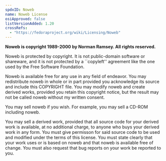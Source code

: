 ```yaml
---
spdxID: Noweb
name: Noweb License
osiApproved: false
listVersionAdded: 1.20
crossRefs: 
  - "https://fedoraproject.org/wiki/Licensing/Noweb"
---
```


**Noweb is copyright 1989-2000 by Norman Ramsey. All rights reserved.**

Noweb is protected by copyright. It is not public-domain software or shareware, and it is not protected by a ``copyleft'' agreement like the one used by the Free Software Foundation.

Noweb is available free for any use in any field of endeavor. You may redistribute noweb in whole or in part provided you acknowledge its source and include this COPYRIGHT file. You may modify noweb and create derived works, provided you retain this copyright notice, but the result may not be called noweb without my written consent.

You may sell noweb if you wish. For example, you may sell a CD-ROM including noweb.

You may sell a derived work, provided that all source code for your derived work is available, at no additional charge, to anyone who buys your derived work in any form. You must give permisson for said source code to be used and modified under the terms of this license. You must state clearly that your work uses or is based on noweb and that noweb is available free of change. You must also request that bug reports on your work be reported to you.
